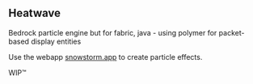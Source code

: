 ## Heatwave

Bedrock particle engine but for fabric, java - using polymer for packet-based display entities

Use the webapp [snowstorm.app](https://snowstorm.app) to create particle effects.


WIP™